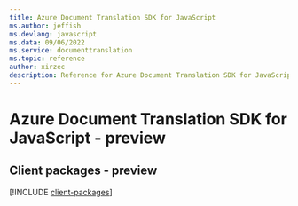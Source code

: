 ```yaml
---
title: Azure Document Translation SDK for JavaScript
ms.author: jeffish
ms.devlang: javascript
ms.data: 09/06/2022
ms.service: documenttranslation
ms.topic: reference
author: xirzec
description: Reference for Azure Document Translation SDK for JavaScript
---
```

# Azure Document Translation SDK for JavaScript - preview

## Client packages - preview
[!INCLUDE [client-packages](document-translation-client-index.md)]